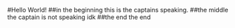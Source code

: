 #Hello World!
  ##in the beginning
    this is the captains speaking.
  ##the middle
    the captain is not speaking idk
  ##the end
    the end
